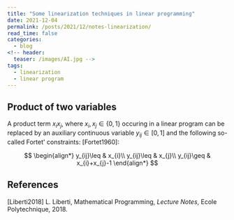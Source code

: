 ```yaml
---
title: "Some linearization techniques in linear programming"
date: 2021-12-04
permalink: /posts/2021/12/notes-linearization/ 
read_time: false
categories:
  - blog
<!-- header:
  teaser: /images/AI.jpg -->
tags:
  - linearization
  - linear program
---
```



## Product of two variables
A product term $x_ix_j$, where $x_i,x_j \in \{0,1\}$ occuring in a linear program can be replaced by an auxiliary continuous variable $y_{ij} \in [0,1]$ and the following so-called Fortet' constraints: [Fortet1960]:

$$
\begin{align*}
y_{ij}\leq & x_{i}\\
y_{ij}\leq & x_{j}\\
y_{ij}\geq & x_{i}+x_{j}-1
\end{align*}
$$

## References
[Liberti2018] L. Liberti, Mathematical Programming, *Lecture Notes*, Ecole Polytechnique, 2018.
